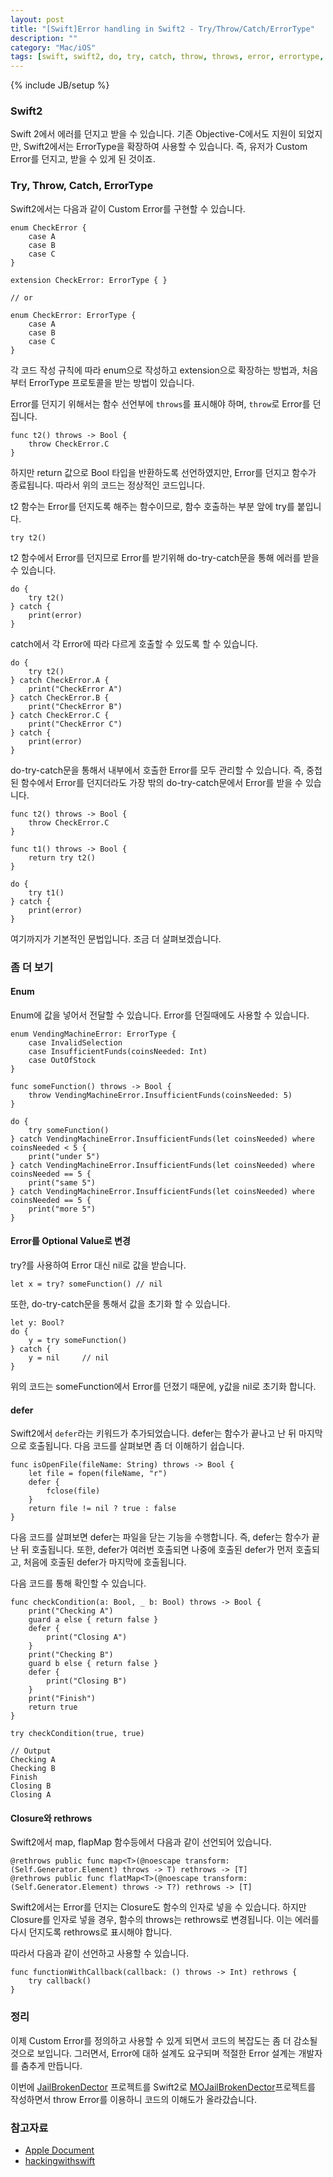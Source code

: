 ```yaml
---
layout: post
title: "[Swift]Error handling in Swift2 - Try/Throw/Catch/ErrorType"
description: ""
category: "Mac/iOS"
tags: [swift, swift2, do, try, catch, throw, throws, error, errortype, enum, case, where]
---
```

{% include JB/setup %}

### Swift2

Swift 2에서 에러를 던지고 받을 수 있습니다. 기존 Objective-C에서도 지원이 되었지만, Swift2에서는 ErrorType을 확장하여 사용할 수 있습니다. 즉, 유저가 Custom Error를 던지고, 받을 수 있게 된 것이죠.

### Try, Throw, Catch, ErrorType

Swift2에서는 다음과 같이 Custom Error를 구현할 수 있습니다.

	enum CheckError {
		case A
		case B
		case C
	}

	extension CheckError: ErrorType { }

	// or 

	enum CheckError: ErrorType {
		case A
		case B
		case C
	}

각 코드 작성 규칙에 따라 enum으로 작성하고 extension으로 확장하는 방법과, 처음부터 ErrorType 프로토콜을 받는 방법이 있습니다.

Error를 던지기 위해서는 함수 선언부에 `throws`를 표시해야 하며, `throw`로 Error를 던집니다.

	func t2() throws -> Bool {
		throw CheckError.C
	}

하지만 return 값으로 Bool 타입을 반환하도록 선언하였지만, Error를 던지고 함수가 종료됩니다. 따라서 위의 코드는 정상적인 코드입니다.

t2 함수는 Error를 던지도록 해주는 함수이므로, 함수 호출하는 부분 앞에 try를 붙입니다.

	try t2()

t2 함수에서 Error를 던지므로 Error를 받기위해 do-try-catch문을 통해 에러를 받을 수 있습니다.

	do {
		try t2()
	} catch {
		print(error)
	}

catch에서 각 Error에 따라 다르게 호출할 수 있도록 할 수 있습니다.

	do {
		try t2()
	} catch CheckError.A {
		print("CheckError A")
	} catch CheckError.B {
		print("CheckError B")
	} catch CheckError.C {
		print("CheckError C")
	} catch {
		print(error)
	}

do-try-catch문을 통해서 내부에서 호출한 Error를 모두 관리할 수 있습니다. 즉, 중첩된 함수에서 Error를 던지더라도 가장 밖의 do-try-catch문에서 Error를 받을 수 있습니다.

	func t2() throws -> Bool {
		throw CheckError.C
	}

	func t1() throws -> Bool {
		return try t2()
	}

	do {
		try t1()
	} catch {
		print(error)
	}

여기까지가 기본적인 문법입니다. 조금 더 살펴보겠습니다.

### 좀 더 보기

#### Enum

Enum에 값을 넣어서 전달할 수 있습니다. Error를 던질때에도 사용할 수 있습니다.

	enum VendingMachineError: ErrorType {
		case InvalidSelection
		case InsufficientFunds(coinsNeeded: Int)
		case OutOfStock
	}

	func someFunction() throws -> Bool {
		throw VendingMachineError.InsufficientFunds(coinsNeeded: 5)
	}

	do {
		try someFunction()
	} catch VendingMachineError.InsufficientFunds(let coinsNeeded) where coinsNeeded < 5 {
		print("under 5")
	} catch VendingMachineError.InsufficientFunds(let coinsNeeded) where coinsNeeded == 5 {
		print("same 5")
	} catch VendingMachineError.InsufficientFunds(let coinsNeeded) where coinsNeeded == 5 {
		print("more 5")
	}

#### Error를 Optional Value로 변경

try?를 사용하여 Error 대신 nil로 값을 받습니다.

	let x = try? someFunction() // nil

또한, do-try-catch문을 통해서 값을 초기화 할 수 있습니다.

	let y: Bool?
	do {
		y = try someFunction()
	} catch {
		y = nil 	// nil
	}

위의 코드는 someFunction에서 Error를 던졌기 때문에, y값을 nil로 초기화 합니다.



#### defer

Swift2에서 `defer`라는 키워드가 추가되었습니다. defer는 함수가 끝나고 난 뒤 마지막으로 호출됩니다. 다음 코드를 살펴보면 좀 더 이해하기 쉽습니다.

	func isOpenFile(fileName: String) throws -> Bool {
		let file = fopen(fileName, "r")
		defer {
			fclose(file)
		}
		return file != nil ? true : false
	}

다음 코드를 살펴보면 defer는 파일을 닫는 기능을 수행합니다. 즉, defer는 함수가 끝난 뒤 호출됩니다. 또한, defer가 여러번 호출되면 나중에 호출된 defer가 먼저 호출되고, 처음에 호출된 defer가 마지막에 호출됩니다.

다음 코드를 통해 확인할 수 있습니다.

	func checkCondition(a: Bool, _ b: Bool) throws -> Bool {
		print("Checking A")
		guard a else { return false }
		defer {
			print("Closing A")
		}
		print("Checking B")
		guard b else { return false }
		defer {
			print("Closing B")
		}
		print("Finish")
		return true
	}

	try checkCondition(true, true)

	// Output
	Checking A
	Checking B
	Finish
	Closing B
	Closing A

#### Closure와 rethrows

Swift2에서 map, flapMap 함수등에서 다음과 같이 선언되어 있습니다.

	@rethrows public func map<T>(@noescape transform: (Self.Generator.Element) throws -> T) rethrows -> [T]
	@rethrows public func flatMap<T>(@noescape transform: (Self.Generator.Element) throws -> T?) rethrows -> [T]

Swift2에서는 Error를 던지는 Closure도 함수의 인자로 넣을 수 있습니다. 하지만 Closure를 인자로 넣을 경우, 함수의 throws는 rethrows로 변경됩니다. 이는 에러를 다시 던지도록 rethrows로 표시해야 합니다.

따라서 다음과 같이 선언하고 사용할 수 있습니다.

	func functionWithCallback(callback: () throws -> Int) rethrows {
		try callback()
	}

### 정리

이제 Custom Error를 정의하고 사용할 수 있게 되면서 코드의 복잡도는 좀 더 감소될 것으로 보입니다. 그러면서, Error에 대하 설계도 요구되며 적절한 Error 설계는 개발자를 춤추게 만듭니다.

이번에 [JailBrokenDector](https://github.com/0dayZh/JailbrokenDetector) 프로젝트를 Swift2로 [MOJailBrokenDector](https://github.com/minsOne/MOJailBrokenDector)프로젝트를 작성하면서 throw Error를 이용하니 코드의 이해도가 올라갔습니다.

### 참고자료

* [Apple Document](https://developer.apple.com/library/prerelease/ios/documentation/Swift/Conceptual/Swift_Programming_Language/Declarations.html#//apple_ref/doc/uid/TP40014097-CH34-ID351)
* [hackingwithswift](https://www.hackingwithswift.com/new-syntax-swift-2-error-handling-try-catch)